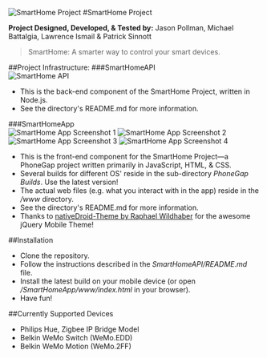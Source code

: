 ![SmartHome Project](http://www.theafterbyte.com/sh-logo.png?raw=true)
#SmartHome Project

**Project Designed, Developed, & Tested by:**
Jason Pollman, Michael Battalgia, Lawrence Ismail & Patrick Sinnott

> SmartHome: A smarter way to control your smart devices.


##Project Infrastructure:
###SmartHomeAPI   
![SmartHome API](http://www.theafterbyte.com/pss/api.png?raw=true)

* This is the back-end component of the SmartHome Project, written in Node.js.
* See the directory's README.md for more information.
    
###SmartHomeApp   
![SmartHome App Screenshot 1](http://www.theafterbyte.com/pss/p1.png?raw=true) ![SmartHome App Screenshot 2](http://www.theafterbyte.com/pss/p2.png?raw=true) ![SmartHome App Screenshot 3](http://www.theafterbyte.com/pss/p3.png?raw=true) ![SmartHome App Screenshot 4](http://www.theafterbyte.com/pss/p4.png?raw=true)
* This is the front-end component for the SmartHome Project—a PhoneGap project written primarily in JavaScript, HTML, & CSS.
* Several builds for different OS' reside in the sub-directory *PhoneGap Builds*. Use the latest version!
* The actual web files (e.g. what you interact with in the app) reside in the */www* directory.
* See the directory's README.md for more information.
* Thanks to [nativeDroid-Theme by Raphael Wildhaber](http://nativedroid.godesign.ch/) for the awesome jQuery Mobile Theme!

##Installation
* Clone the repository.
* Follow the instructions described in the *SmartHomeAPI/README.md* file.
* Install the latest build on your mobile device (or open */SmartHomeApp/www/index.html* in your browser).
* Have fun!

##Currently Supported Devices
* Philips Hue, Zigbee IP Bridge Model
* Belkin WeMo Switch (WeMo.EDD)
* Belkin WeMo Motion (WeMo.2FF)

